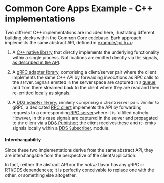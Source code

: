 Common Core Apps Example - C++ implementations
==============================================

Two different C++ implementations are included here, illustrating different building blocks within the Common Core codebase.  Each approach implements the same abstract API, defined in [example/api.h++](../api/example/api.h++):

1. A [C++ native library](native) that directly implements the underlying functionality within a single process. Notifications are emitted directly via the signals, [as described in the API](../api/README.md).

2. A [gRPC adapter library](grpc/README.md), comprising a client/server pair where the client implements the same C++ API by forwarding invocations as RPC calls to the server. Signals emitted in the server space are captured in a [queue](grpc/server/demo-grpc-signalqueue.h++), and from there streamed back to the client where they are read and then re-emitted locally as signals.

3. A [DDS adapter library](dds/README.md), similarly comprising a client/server pair. Similar to gRPC, a dedicated [RPC client](dds/rpc-client) implements the API by forwarding requests to a corresponding [RPC server](dds/rpc-server) where it is fulfilled natively. However, in this case signals are captured in the server and propagated to the client via a [DDS Publisher](dds/dds-publisher); the client receives these and re-emits signals locally within a [DDS Subscriber](dds/dds-subscriber). module.

#### Interchangability

Since these two implementations derive from the same abstract API, they are interchangable from the perspective of the client/application.

In fact, neither the abstract API nor the *native* flavor has any gRPC or RTI/DDS dependencies; it is perfectly conceivable to replace one with the other, or something else altogether.
